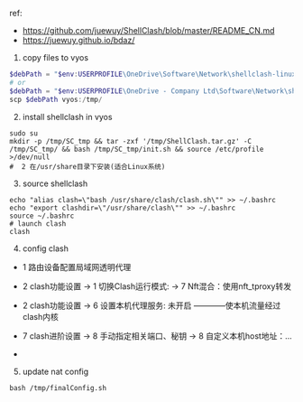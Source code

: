 ref:
- https://github.com/juewuy/ShellClash/blob/master/README_CN.md
- https://juewuy.github.io/bdaz/

1. copy files to vyos
```powershell
$debPath = "$env:USERPROFILE\OneDrive\Software\Network\shellclash-linux\*"
# or 
$debPath = "$env:USERPROFILE\OneDrive - Company Ltd\Software\Network\shellclash-linux\*"
scp $debPath vyos:/tmp/
```
2. install shellclash in vyos
```shell
sudo su
mkdir -p /tmp/SC_tmp && tar -zxf '/tmp/ShellClash.tar.gz' -C /tmp/SC_tmp/ && bash /tmp/SC_tmp/init.sh && source /etc/profile >/dev/null
#  2 在/usr/share目录下安装(适合Linux系统)
```
3. source shellclash
```shell
echo "alias clash=\"bash /usr/share/clash/clash.sh\"" >> ~/.bashrc
echo "export clashdir=\"/usr/share/clash\"" >> ~/.bashrc
source ~/.bashrc
# launch clash 
clash
```
4. config clash
- 1 路由设备配置局域网透明代理
- 2 clash功能设置 -> 1 切换Clash运行模式: -> 7 Nft混合：使用nft_tproxy转发
- 2 clash功能设置 -> 6 设置本机代理服务:    未开启   ————使本机流量经过clash内核
- 7 clash进阶设置 -> 8 手动指定相关端口、秘钥 -> 8 自定义本机host地址：...

-
<!-- 
5. install shellclash:
from vyos, run 
```shell
sudo su
# set proxy
export all_proxy=http://ip_address:port_number
# run shellclash install script
export url='https://gh.jwsc.eu.org/master' && bash -c "$(curl -kfsSl $url/install.sh)" && source /etc/profile &> /dev/null
#  2 在/usr/share目录下安装(适合Linux系统)

# run below command to source clash
echo "alias clash=\"bash /usr/share/clash/clash.sh\"" >> ~/.bashrc
echo "export clashdir=\"/usr/share/clash\"" >> ~/.bashrc
source ~/.bashrc

# launch and config shellclash
clash
# 1  路由设备配置局域网透明代理
# 2 clash功能设置 -> 1 切换Clash运行模式: -> 7 Nft混合：使用nft_tproxy转发
# 2 clash功能设置 -> 6 设置本机代理服务:    未开启   ————使本机流量经过clash内核
# 7 clash进阶设置 -> 8 手动指定相关端口、秘钥 -> 8 自定义本机host地址：...

# unset proxy
unset all_proxy
``` -->

5. update nat config
```shell
bash /tmp/finalConfig.sh
```